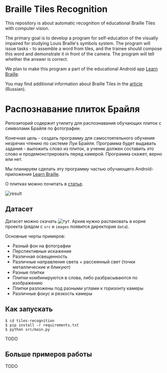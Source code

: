 # Braille Tiles Recognition

This repository is about automatic recognition of educational Braille Tiles with computer vision.

The primary goal is to develop a program for self-education of the visually impaired for studying Louis Braille's symbols system. The program will issue tasks - to assemble a word from tiles, and the trainee should compose this word and demonstrate it in front of the camera. The program will tell whether the answer is correct.

We plan to make this program a part of the educational Android app [Learn Braille](https://github.com/braille-systems/learn-braille).

You may find additional information about Braille Tiles in the [article](https://github.com/braille-systems/braille-trainer/wiki/tiles) (Russian).

# Распознавание плиток Брайля

Репозиторий содержит утилиту для распознавания обучающих плиток с символами Брайля по фотографии.

Конечная цель - создать программу для самостоятельного обучения незрячих чтению по системе Луи Брайля. Программа будет выдавать задания - выложить слово из плиток, а ученик должен составить это слово и продемонстрировать перед камерой. Программа скажет, верно или нет.

Мы планируем сделать эту программу частью обучающего Android-приложения [Learn Braille](https://github.com/braille-systems/learn-braille).

О плитках можно почитать в [статье](https://github.com/braille-systems/braille-trainer/wiki/tiles).

![result](https://user-images.githubusercontent.com/25281147/111088052-4195da00-8536-11eb-8b6d-84635c324fca.png)

## Датасет

Датасет можно скачать ![тут](https://disk.yandex.ru/d/vS5nZHeK9lezeQ?w=1). Архив нужно распаковать в корне проекта (рядом с `src` и `images` появится директория `data`).

Основные черты примеров:

- Разный фон на фотографии
- Перспективные искажения
- Различная освещенность
- Различные направления света + рассеянный свет (точки металлические и бликуют)
- Разные плитки
- Плитки комбинируются в слова, либо разбрасываются по изображению
- Плитки разложены под разными углами к горизонту камеры
- Различные фокус и резкость камеры

## Как запускать

```
$ cd tiles-recognition
$ pip install -r requirements.txt
$ python src/main.py
```

TODO

## Больше примеров работы

TODO
